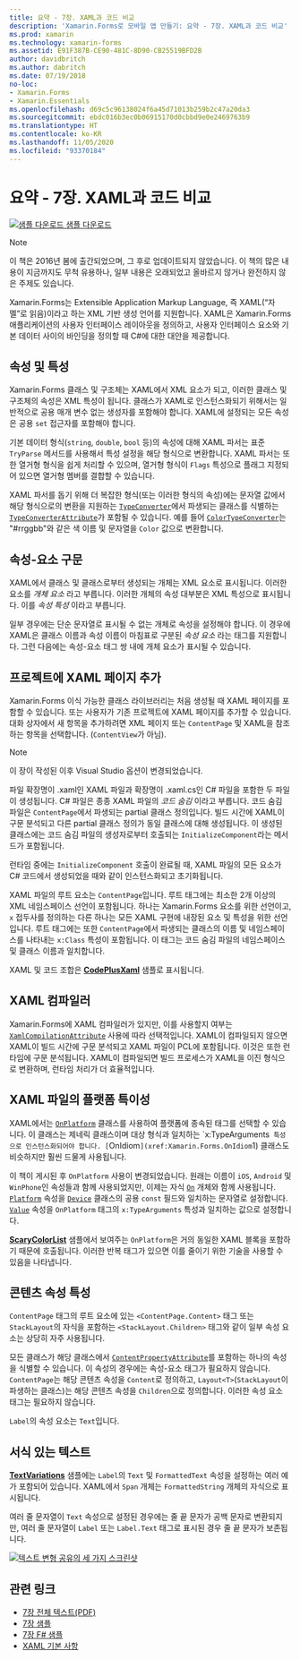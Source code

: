 ```yaml
---
title: 요약 - 7장. XAML과 코드 비교
description: 'Xamarin.Forms로 모바일 앱 만들기: 요약 - 7장. XAML과 코드 비교'
ms.prod: xamarin
ms.technology: xamarin-forms
ms.assetid: E91F387B-CE90-481C-8D90-CB25519BFD2B
author: davidbritch
ms.author: dabritch
ms.date: 07/19/2018
no-loc:
- Xamarin.Forms
- Xamarin.Essentials
ms.openlocfilehash: d69c5c96138024f6a45d71013b259b2c47a20da3
ms.sourcegitcommit: ebdc016b3ec0b06915170d0cbbd9e0e2469763b9
ms.translationtype: HT
ms.contentlocale: ko-KR
ms.lasthandoff: 11/05/2020
ms.locfileid: "93370184"
---
```

# <a name="summary-of-chapter-7-xaml-vs-code"></a>요약 - 7장. XAML과 코드 비교

[![샘플 다운로드](~/media/shared/download.png) 샘플 다운로드](https://github.com/xamarin/xamarin-forms-book-samples/tree/master/Chapter07)

> [!NOTE]
> 이 책은 2016년 봄에 출간되었으며, 그 후로 업데이트되지 않았습니다. 이 책의 많은 내용이 지금까지도 무척 유용하나, 일부 내용은 오래되었고 올바르지 않거나 완전하지 않은 주제도 있습니다.

Xamarin.Forms는 Extensible Application Markup Language, 즉 XAML(“자멜”로 읽음)이라고 하는 XML 기반 생성 언어를 지원합니다. XAML은 Xamarin.Forms 애플리케이션의 사용자 인터페이스 레이아웃을 정의하고, 사용자 인터페이스 요소와 기본 데이터 사이의 바인딩을 정의할 때 C#에 대한 대안을 제공합니다.

## <a name="properties-and-attributes"></a>속성 및 특성

Xamarin.Forms 클래스 및 구조체는 XAML에서 XML 요소가 되고, 이러한 클래스 및 구조체의 속성은 XML 특성이 됩니다. 클래스가 XAML로 인스턴스화되기 위해서는 일반적으로 공용 매개 변수 없는 생성자를 포함해야 합니다. XAML에 설정되는 모든 속성은 공용 `set` 접근자를 포함해야 합니다.

기본 데이터 형식(`string`, `double`, `bool` 등)의 속성에 대해 XAML 파서는 표준 `TryParse` 메서드를 사용해서 특성 설정을 해당 형식으로 변환합니다. XAML 파서는 또한 열거형 형식을 쉽게 처리할 수 있으며, 열거형 형식이 `Flags` 특성으로 플래그 지정되어 있으면 열거형 멤버를 결합할 수 있습니다.

XAML 파서를 돕기 위해 더 복잡한 형식(또는 이러한 형식의 속성)에는 문자열 값에서 해당 형식으로의 변환을 지원하는 [`TypeConverter`](xref:Xamarin.Forms.TypeConverter)에서 파생되는 클래스를 식별하는 [`TypeConverterAttribute`](xref:Xamarin.Forms.TypeConverterAttribute)가 포함될 수 있습니다. 예를 들어 [`ColorTypeConverter`](xref:Xamarin.Forms.ColorTypeConverter)는 "#rrggbb"와 같은 색 이름 및 문자열을 `Color` 값으로 변환합니다.

## <a name="property-element-syntax"></a>속성-요소 구문

XAML에서 클래스 및 클래스로부터 생성되는 개체는 XML 요소로 표시됩니다. 이러한 요소를 *개체 요소* 라고 부릅니다. 이러한 개체의 속성 대부분은 XML 특성으로 표시됩니다. 이를 *속성 특성* 이라고 부릅니다.

일부 경우에는 단순 문자열로 표시될 수 없는 개체로 속성을 설정해야 합니다. 이 경우에 XAML은 클래스 이름과 속성 이름이 마침표로 구분된 *속성 요소* 라는 태그를 지원합니다. 그런 다음에는 속성-요소 태그 쌍 내에 개체 요소가 표시될 수 있습니다.

## <a name="adding-a-xaml-page-to-your-project"></a>프로젝트에 XAML 페이지 추가

Xamarin.Forms 이식 가능한 클래스 라이브러리는 처음 생성될 때 XAML 페이지를 포함할 수 있습니다. 또는 사용자가 기존 프로젝트에 XAML 페이지를 추가할 수 있습니다. 대화 상자에서 새 항목을 추가하려면 XML 페이지 또는 `ContentPage` 및 XAML을 참조하는 항목을 선택합니다. (`ContentView`가 아님).

> [!NOTE]
> 이 장이 작성된 이후 Visual Studio 옵션이 변경되었습니다.

파일 확장명이 .xaml인 XAML 파일과 확장명이 .xaml.cs인 C# 파일을 포함한 두 파일이 생성됩니다. C# 파일은 종종 XAML 파일의 *코드 숨김* 이라고 부릅니다. 코드 숨김 파일은 `ContentPage`에서 파생되는 partial 클래스 정의입니다. 빌드 시간에 XAML이 구문 분석되고 다른 partial 클래스 정의가 동일 클래스에 대해 생성됩니다. 이 생성된 클래스에는 코드 숨김 파일의 생성자로부터 호출되는 `InitializeComponent`라는 메서드가 포함됩니다.

런타임 중에는 `InitializeComponent` 호출이 완료될 때, XAML 파일의 모든 요소가 C# 코드에서 생성되었을 때와 같이 인스턴스화되고 초기화됩니다.

XAML 파일의 루트 요소는 `ContentPage`입니다. 루트 태그에는 최소한 2개 이상의 XML 네임스페이스 선언이 포함됩니다. 하나는 Xamarin.Forms 요소를 위한 선언이고, `x` 접두사를 정의하는 다른 하나는 모든 XAML 구현에 내장된 요소 및 특성을 위한 선언입니다. 루트 태그에는 또한 `ContentPage`에서 파생되는 클래스의 이름 및 네임스페이스를 나타내는 `x:Class` 특성이 포함됩니다. 이 태그는 코드 숨김 파일의 네임스페이스 및 클래스 이름과 일치합니다.

XAML 및 코드 조합은 [**CodePlusXaml**](https://github.com/xamarin/xamarin-forms-book-samples/tree/master/Chapter07) 샘플로 표시됩니다.

## <a name="the-xaml-compiler"></a>XAML 컴파일러

Xamarin.Forms에 XAML 컴파일러가 있지만, 이를 사용할지 여부는 [`XamlCompilationAttribute`](xref:Xamarin.Forms.Xaml.XamlCompilationAttribute) 사용에 따라 선택적입니다. XAML이 컴파일되지 않으면 XAML이 빌드 시간에 구문 분석되고 XAML 파일이 PCL에 포함됩니다. 이것은 또한 런타임에 구문 분석됩니다. XAML이 컴파일되면 빌드 프로세스가 XAML을 이진 형식으로 변환하며, 런타임 처리가 더 효율적입니다.

## <a name="platform-specificity-in-the-xaml-file"></a>XAML 파일의 플랫폼 특이성

XAML에서는 [`OnPlatform`](xref:Xamarin.Forms.OnPlatform`1) 클래스를 사용하여 플랫폼에 종속된 태그를 선택할 수 있습니다. 이 클래스는 제네릭 클래스이며 대상 형식과 일치하는 `x:TypeArguments` 특성으로 인스턴스화되어야 합니다. [`OnIdiom`](xref:Xamarin.Forms.OnIdiom`1) 클래스도 비슷하지만 훨씬 드물게 사용됩니다.

이 책이 게시된 후 `OnPlatform` 사용이 변경되었습니다. 원래는 이름이 `iOS`, `Android` 및 `WinPhone`인 속성들과 함께 사용되었지만, 이제는 자식 [`On`](xref:Xamarin.Forms.On) 개체와 함께 사용됩니다. [`Platform`](xref:Xamarin.Forms.On.Platform) 속성을 [`Device`](xref:Xamarin.Forms.Device) 클래스의 공용 `const` 필드와 일치하는 문자열로 설정합니다. [`Value`](xref:Xamarin.Forms.On.Value) 속성을 `OnPlatform` 태그의 `x:TypeArguments` 특성과 일치하는 값으로 설정합니다.

[**ScaryColorList**](https://github.com/xamarin/xamarin-forms-book-samples/tree/master/Chapter07/ScaryColorList) 샘플에서 보여주는 `OnPlatform`은 거의 동일한 XAML 블록을 포함하기 때문에 호출됩니다. 이러한 반복 태그가 있으면 이를 줄이기 위한 기술을 사용할 수 있음을 나타냅니다.

## <a name="the-content-property-attributes"></a>콘텐츠 속성 특성

`ContentPage` 태그의 루트 요소에 있는 `<ContentPage.Content>` 태그 또는 `StackLayout`의 자식을 포함하는 `<StackLayout.Children>` 태그와 같이 일부 속성 요소는 상당히 자주 사용됩니다.

모든 클래스가 해당 클래스에서 [`ContentPropertyAttribute`](xref:Xamarin.Forms.ContentPropertyAttribute)를 포함하는 하나의 속성을 식별할 수 있습니다. 이 속성의 경우에는 속성-요소 태그가 필요하지 않습니다. `ContentPage`는 해당 콘텐츠 속성을 `Content`로 정의하고, `Layout<T>`(`StackLayout`이 파생하는 클래스)는 해당 콘텐츠 속성을 `Children`으로 정의합니다. 이러한 속성 요소 태그는 필요하지 않습니다.

`Label`의 속성 요소는 `Text`입니다.

## <a name="formatted-text"></a>서식 있는 텍스트

[**TextVariations**](https://github.com/xamarin/xamarin-forms-book-samples/tree/master/Chapter07/TextVariations) 샘플에는 `Label`의 `Text` 및 `FormattedText` 속성을 설정하는 여러 예가 포함되어 있습니다. XAML에서 `Span` 개체는 `FormattedString` 개체의 자식으로 표시됩니다.

 여러 줄 문자열이 `Text` 속성으로 설정된 경우에는 줄 끝 문자가 공백 문자로 변환되지만, 여러 줄 문자열이 `Label` 또는 `Label.Text` 태그로 표시된 경우 줄 끝 문자가 보존됩니다.

 [![텍스트 변형 공유의 세 가지 스크린샷](images/ch07fg03-small.png "서식이 지정된 텍스트 변형")](images/ch07fg03-large.png#lightbox "서식이 지정된 텍스트 변형")

## <a name="related-links"></a>관련 링크

- [7장 전체 텍스트(PDF)](https://download.xamarin.com/developer/xamarin-forms-book/XamarinFormsBook-Ch07-Apr2016.pdf)
- [7장 샘플](https://github.com/xamarin/xamarin-forms-book-samples/tree/master/Chapter07)
- [7장 F# 샘플](https://github.com/xamarin/xamarin-forms-book-samples/tree/master/Chapter07/FS/CodePlusXaml)
- [XAML 기본 사항](~/xamarin-forms/xaml/xaml-basics/index.md)
